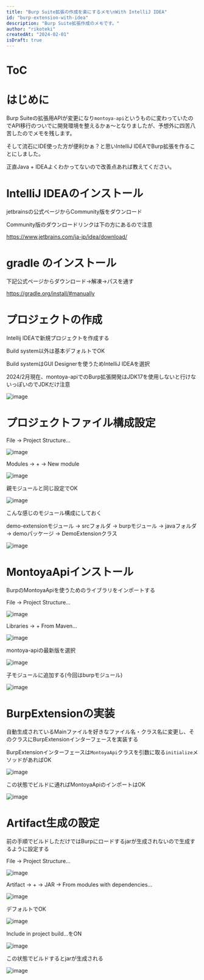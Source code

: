 ```yaml
---
title: "Burp Suite拡張の作成を楽にするメモ\nWith IntelliJ IDEA"
id: "burp-extension-with-idea"
description: "Burp Suite拡張作成のメモです。"
author: "rikoteki"
createdAt: "2024-02-01"
isDraft: true
---
```


# ToC

# はじめに

Burp Suiteの拡張用APIが変更になり`montoya-api`というものに変わっていたのでAPI移行のついでに開発環境を整えるかぁ〜となりましたが、予想外に四苦八苦したのでメモを残します。

そして流石にIDE使った方が便利かぁ？と思いIntelliJ IDEAでBurp拡張を作ることにしました。

正直Java + IDEAよくわかってないので改善点あれば教えてください。

# IntelliJ IDEAのインストール

jetbrainsの公式ページからCommunity版をダウンロード

Community版のダウンロードリンクは下の方にあるので注意

https://www.jetbrains.com/ja-jp/idea/download/

# gradle のインストール

下記公式ページからダウンロード→解凍→パスを通す

https://gradle.org/install/#manually

# プロジェクトの作成

Intellij IDEAで新規プロジェクトを作成する

Build system以外は基本デフォルトでOK

Build systemはGUI Designerを使うためIntelliJ IDEAを選択

2024/2月現在、montoya-apiでのBurp拡張開発はJDK17を使用しないと行けないっぽいのでJDKだけ注意

![image](https://github.com/r1k0t3k1/note/assets/57973603/5b63ae41-eeb9-486a-a6ed-a49d39437739)


# プロジェクトファイル構成設定

File -> Project Structure...

![image](https://github.com/r1k0t3k1/note/assets/57973603/f5a57000-e0b5-45f5-8eb2-202ae86f928d)

Modules -> + -> New module

![image](https://github.com/r1k0t3k1/note/assets/57973603/cb7ddbcd-5560-4209-bd5c-1646b70d5f57)

親モジュールと同じ設定でOK

![image](https://github.com/r1k0t3k1/note/assets/57973603/10fcc88e-f511-4555-85ce-7aadd0902d69)

こんな感じのモジュール構成にしておく

demo-extensionモジュール -> srcフォルダ -> burpモジュール -> javaフォルダ -> demoパッケージ -> DemoExtensionクラス

![image](https://github.com/r1k0t3k1/note/assets/57973603/cd28fa7b-3033-419e-9316-111c8852fa77)

# MontoyaApiインストール

BurpのMontoyaApiを使うためのライブラリをインポートする

File -> Project Structure...

![image](https://github.com/r1k0t3k1/note/assets/57973603/f5a57000-e0b5-45f5-8eb2-202ae86f928d)

Libraries -> + From Maven...

![image](https://github.com/r1k0t3k1/note/assets/57973603/9fff3dea-3136-4d04-a7e8-76cb22bef8a7)

montoya-apiの最新版を選択

![image](https://github.com/r1k0t3k1/note/assets/57973603/7cdbc375-2a49-4cb4-ab2e-b57b77dcdd56)

子モジュールに追加する(今回はburpモジュール)

![image](https://github.com/r1k0t3k1/note/assets/57973603/4958a944-2a5f-471e-a1ef-8fbc86d22c50)


# BurpExtensionの実装

自動生成されているMainファイルを好きなファイル名・クラス名に変更し、そのクラスにBurpExtensionインターフェースを実装する

BurpExtensionインターフェースは`MontoyaApi`クラスを引数に取る`initialize`メソッドがあればOK

![image](https://github.com/r1k0t3k1/note/assets/57973603/e4fe4cef-d1e9-46e9-917b-387f81588e2d)

この状態でビルドに通ればMontoyaApiのインポートはOK

![image](https://github.com/r1k0t3k1/note/assets/57973603/b94a8638-b8dc-4dd0-aa61-8eb3b586f8d4)

# Artifact生成の設定

前の手順でビルドしただけではBurpにロードするjarが生成されないので生成するように設定する

File -> Project Structure...

![image](https://github.com/r1k0t3k1/note/assets/57973603/f5a57000-e0b5-45f5-8eb2-202ae86f928d)

Artifact -> + -> JAR -> From modules with dependencies...

![image](https://github.com/r1k0t3k1/note/assets/57973603/bb95e005-0cf4-4494-b48a-bd8a63f02a56)

デフォルトでOK

![image](https://github.com/r1k0t3k1/note/assets/57973603/4f691a25-451a-4385-a316-789546941b69)

Include in project build...をON

![image](https://github.com/r1k0t3k1/note/assets/57973603/6b5f750e-b44d-4e6c-abae-22b1bc32e487)


この状態でビルドするとjarが生成される

![image](https://github.com/r1k0t3k1/note/assets/57973603/e6353159-8eb1-4322-b0e0-96abbbe7bb9f)
